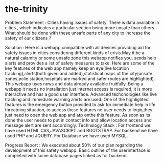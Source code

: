 # the-trinity
Problem Statement : 
Cities having issues of safety. There is data available in cities , which indicates a particular section being more unsafe than others. What should be done with these unsafe parts of any city to increase the safety of our citizens ? 

Solution : 
Here is a webapp compatible with all devices providing aid for safety issues in cities considering different kinds of crisis.May it be a natural calamity or some unsafe zone this webapp notifies you, sends help alerts and provides a list of safety measures to take. Here are some of the key features of the web app namely keep an eye(live location tracking),alerts(both given and added),statistical maps of the city(unsafe zones,polie station,hospitals are marked and safer routes are highlighted). This webapp uses news and data already available fruitfully. Being a webapp it needs no installation just internet access is required, it is more interactive and has a good user interface. Advanced techonologies like live tracking and immediate warning alerts are used. One of the highlighted features is the emergency button provided to ask for immediate help in life threatning situation, to access these features no user needs to login,they just need to open the web app and atp onthe this feature. As soon as its done the user needs to put in contact info and allow location access and message alert are sent accordingly. 
Technology Stack : For frontend we have used HTML,CSS,JAVASCRIPT and BOOTSTRAP.
                   For backend we have used PHP and JQUERY.
                   For Database we have used MYSQL.
                   
Progress Report :  We executed about 50% of our plan regarding the development of this safety webapp. Basic outline of the userinterface is completed with some database pages linked as for backend.                
